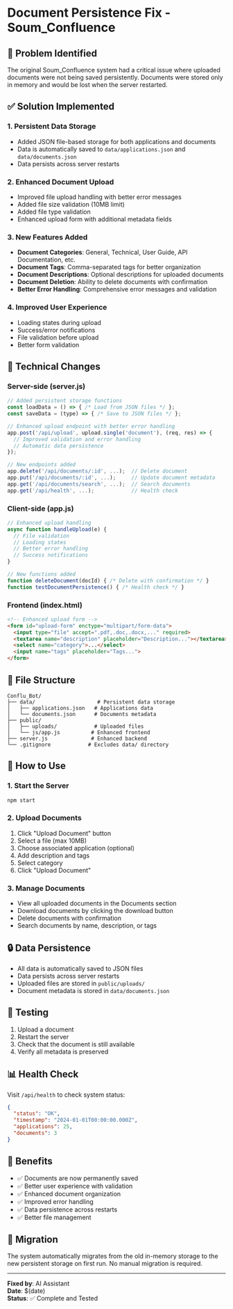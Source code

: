 # Document Persistence Fix - Soum_Confluence

## 🐛 Problem Identified
The original Soum_Confluence system had a critical issue where uploaded documents were not being saved persistently. Documents were stored only in memory and would be lost when the server restarted.

## ✅ Solution Implemented

### 1. **Persistent Data Storage**
- Added JSON file-based storage for both applications and documents
- Data is automatically saved to `data/applications.json` and `data/documents.json`
- Data persists across server restarts

### 2. **Enhanced Document Upload**
- Improved file upload handling with better error messages
- Added file size validation (10MB limit)
- Added file type validation
- Enhanced upload form with additional metadata fields

### 3. **New Features Added**
- **Document Categories**: General, Technical, User Guide, API Documentation, etc.
- **Document Tags**: Comma-separated tags for better organization
- **Document Descriptions**: Optional descriptions for uploaded documents
- **Document Deletion**: Ability to delete documents with confirmation
- **Better Error Handling**: Comprehensive error messages and validation

### 4. **Improved User Experience**
- Loading states during upload
- Success/error notifications
- File validation before upload
- Better form validation

## 🔧 Technical Changes

### Server-side (server.js)
```javascript
// Added persistent storage functions
const loadData = () => { /* Load from JSON files */ };
const saveData = (type) => { /* Save to JSON files */ };

// Enhanced upload endpoint with better error handling
app.post('/api/upload', upload.single('document'), (req, res) => {
  // Improved validation and error handling
  // Automatic data persistence
});

// New endpoints added
app.delete('/api/documents/:id', ...);  // Delete document
app.put('/api/documents/:id', ...);     // Update document metadata
app.get('/api/documents/search', ...);  // Search documents
app.get('/api/health', ...);            // Health check
```

### Client-side (app.js)
```javascript
// Enhanced upload handling
async function handleUpload(e) {
  // File validation
  // Loading states
  // Better error handling
  // Success notifications
}

// New functions added
function deleteDocument(docId) { /* Delete with confirmation */ }
function testDocumentPersistence() { /* Health check */ }
```

### Frontend (index.html)
```html
<!-- Enhanced upload form -->
<form id="upload-form" enctype="multipart/form-data">
  <input type="file" accept=".pdf,.doc,.docx,..." required>
  <textarea name="description" placeholder="Description..."></textarea>
  <select name="category">...</select>
  <input name="tags" placeholder="Tags...">
</form>
```

## 📁 File Structure
```
Conflu_Bot/
├── data/                    # Persistent data storage
│   ├── applications.json   # Applications data
│   └── documents.json      # Documents metadata
├── public/
│   ├── uploads/            # Uploaded files
│   └── js/app.js          # Enhanced frontend
├── server.js              # Enhanced backend
└── .gitignore            # Excludes data/ directory
```

## 🚀 How to Use

### 1. **Start the Server**
```bash
npm start
```

### 2. **Upload Documents**
1. Click "Upload Document" button
2. Select a file (max 10MB)
3. Choose associated application (optional)
4. Add description and tags
5. Select category
6. Click "Upload Document"

### 3. **Manage Documents**
- View all uploaded documents in the Documents section
- Download documents by clicking the download button
- Delete documents with confirmation
- Search documents by name, description, or tags

## 🔒 Data Persistence
- All data is automatically saved to JSON files
- Data persists across server restarts
- Uploaded files are stored in `public/uploads/`
- Document metadata is stored in `data/documents.json`

## 🧪 Testing
1. Upload a document
2. Restart the server
3. Check that the document is still available
4. Verify all metadata is preserved

## 📊 Health Check
Visit `/api/health` to check system status:
```json
{
  "status": "OK",
  "timestamp": "2024-01-01T00:00:00.000Z",
  "applications": 25,
  "documents": 3
}
```

## 🎯 Benefits
- ✅ Documents are now permanently saved
- ✅ Better user experience with validation
- ✅ Enhanced document organization
- ✅ Improved error handling
- ✅ Data persistence across restarts
- ✅ Better file management

## 🔄 Migration
The system automatically migrates from the old in-memory storage to the new persistent storage on first run. No manual migration is required.

---
**Fixed by**: AI Assistant  
**Date**: $(date)  
**Status**: ✅ Complete and Tested